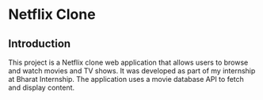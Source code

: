 # Netflix Clone

## Introduction
This project is a Netflix clone web application that allows users to browse and watch movies and TV shows. It was developed as part of my internship at Bharat Internship. The application uses a movie database API to fetch and display content.
